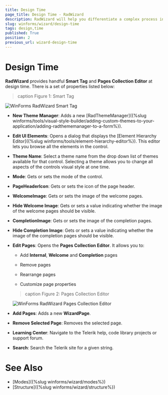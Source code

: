 ```yaml
---
title: Design Time
page_title: Design Time - RadWizard
description: RadWizard will help you differentiate a complex process into separate steps and provide your users with the ability to govern the process upon their decisions.
slug: winforms/wizard/design-time
tags: design,time
published: True
position: 2
previous_url: wizard-design-time
---
```


# Design Time

__RadWizard__ provides handful __Smart Tag__ and __Pages Collection Editor__ at design time. There is a set of properties listed below:

>caption Figure 1: Smart Tag

![WinForms RadWizard Smart Tag](images/wizard-design-time001.png)

* __New Theme Manager__: Adds a new [RadThemeManager]({%slug winforms/tools/visual-style-builder/adding-custom-themes-to-your-application/adding-radthememanager-to-a-form%}).

* __Edit UI Elements__: Opens a dialog that displays the [Element Hierarchy Editor]({%slug winforms/tools/element-hierarchy-editor%}). This editor lets you browse all the elements in the control.

* __Theme Name__: Select a theme name from the drop down list of themes available for that control. Selecting a theme allows you to change all aspects of the controls visual style at one time.

* __Mode__: Gets or sets the mode of the control.

* __PageHeaderIcon__: Gets or sets the icon of the page header.

* __WelcomeImage__: Gets or sets the image of the welcome pages.

* __Hide Welcome Image__: Gets or sets a value indicating whether the image of the welcome pages should be visible.

* __CompletionImage__: Gets or sets the image of the completion pages.

* __Hide Completion Image__: Gets or sets a value indicating whether the image of the completion pages should be visible.

* __Edit Pages__: Opens the **Pages Collection Editor**. It allows you to:

	* Add __Internal__, __Welcome__ and __Completion__ pages

	* Remove pages

	* Rearrange pages

	* Customize page properties

	>caption Figure 2: Pages Collection Editor
	
	![WinForms RadWizard Pages Collection Editor](images/wizard-design-time002.png)

* __Add Pages__: Adds a new **WizardPage**.

* __Remove Selected Page__: Removes the selected page.

* __Learning Center__: Navigate to the Telerik help, code library projects or support forum.

* __Search__: Search the Telerik site for a given string.    

# See Also

* [Modes]({%slug winforms/wizard/modes%})	
* [Structure]({%slug winforms/wizard/structure%})
